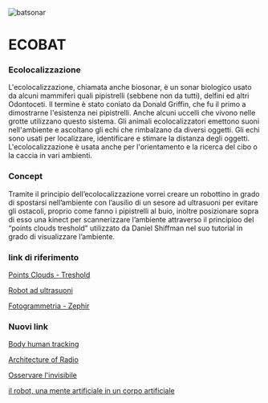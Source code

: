 
![batsonar](https://user-images.githubusercontent.com/48655194/56868348-8f140700-69f1-11e9-9017-c680e01592a2.png)

# ECOBAT


### Ecolocalizzazione

<p>L'ecolocalizzazione, chiamata anche biosonar, è un sonar biologico usato da alcuni mammiferi quali pipistrelli (sebbene non da tutti), delfini ed altri Odontoceti. Il termine è stato coniato da Donald Griffin, che fu il primo a dimostrarne l'esistenza nei pipistrelli. Anche alcuni uccelli che vivono nelle grotte utilizzano questo sistema. Gli animali ecolocalizzatori emettono suoni nell'ambiente e ascoltano gli echi che rimbalzano da diversi oggetti. Gli echi sono usati per localizzare, identificare e stimare la distanza degli oggetti. L'ecolocalizzazione è usata anche per l'orientamento e la ricerca del cibo o la caccia in vari ambienti. </p>

### Concept

<p>Tramite il principio dell’ecolocalizzazione vorrei creare un robottino in grado di spostarsi nell’ambiente con l’ausilio di un sesore ad ultrasuoni per evitare gli ostacoli, proprio come fanno i pipistrelli al buio, inoltre posizionare sopra di esso una kinect per scannerizzare l’ambiente attraverso il principioo del “points clouds treshold” utilizzato da Daniel Shiffman nel suo tutorial in grado di visualizzare l’ambiente.
</p>

### link di riferimento

[Points Clouds - Treshold](https://www.youtube.com/watch?v=E1eIg54clGo)


[Robot ad ultrasuoni](https://www.progettiarduino.com/57-arduino-progetto-robot-evita-ostacoli-con-hc-sr04.html)


[Fotogrammetria - Zephir](http://www.3d-archeolab.it/2017/05/fotogrammetria-a-costo-zero-con-il-software-zephyr-free/)

### Nuovi link

[Body human tracking](https://www.inverse.com/article/45929-wifi-xray-project-at-mit-sounds-good)

[Architecture of Radio](http://www.architectureofradio.com/)

[Osservare l'invisibile](https://www.ira.inaf.it/Library/rapp-int/440-11.pdf)

[il robot, una mente artificiale in un corpo artificiale](https://www.scienzainrete.it/book/export/html/1954)






